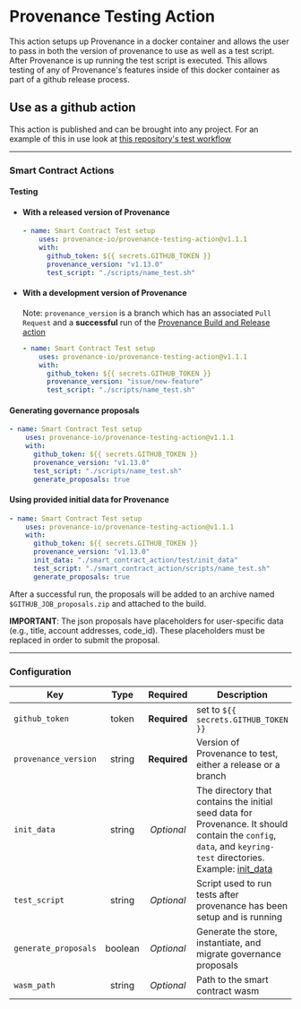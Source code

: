 # Provenance Testing Action
This action setups up Provenance in a docker container and allows the user to pass in both the version of provenance to use as well as a test script.  After Provenance is up running the test script is executed.  This allows testing of any of Provenance's features inside of this docker container as part of a github release process.

## Use as a github action
This action is published and can be brought into any project.
For an example of this in use look at [this repository's test workflow](https://github.com/provenance-io/provenance-testing-action/blob/main/.github/workflows/test.yml#L24)

---

### Smart Contract Actions

#### Testing

- #### With a released version of Provenance
    ```yaml
    - name: Smart Contract Test setup
        uses: provenance-io/provenance-testing-action@v1.1.1
        with:
          github_token: ${{ secrets.GITHUB_TOKEN }}
          provenance_version: "v1.13.0"
          test_script: "./scripts/name_test.sh"
    ```

- #### With a development version of Provenance
    Note: `provenance_version` is a branch which has an associated `Pull Request` and a **successful** run of the [Provenance Build and Release action](https://github.com/provenance-io/provenance/actions/workflows/release.yml)
    ```yaml
    - name: Smart Contract Test setup
        uses: provenance-io/provenance-testing-action@v1.1.1
        with:
          github_token: ${{ secrets.GITHUB_TOKEN }}
          provenance_version: "issue/new-feature"
          test_script: "./scripts/name_test.sh"
    ```

#### Generating governance proposals
```yaml
- name: Smart Contract Test setup
    uses: provenance-io/provenance-testing-action@v1.1.1
    with:
      github_token: ${{ secrets.GITHUB_TOKEN }}
      provenance_version: "v1.13.0"
      test_script: "./scripts/name_test.sh"
      generate_proposals: true
```

#### Using provided initial data for Provenance
```yaml
- name: Smart Contract Test setup
    uses: provenance-io/provenance-testing-action@v1.1.1
    with:
      github_token: ${{ secrets.GITHUB_TOKEN }}
      provenance_version: "v1.13.0"
      init_data: "./smart_contract_action/test/init_data"
      test_script: "./smart_contract_action/scripts/name_test.sh"
      generate_proposals: true
```

After a successful run, the proposals will be added to an archive named `$GITHUB_JOB_proposals.zip` and attached to the build.

**IMPORTANT**: The json proposals have placeholders for user-specific data (e.g., title, account addresses, code_id). These placeholders must be replaced in order to submit the proposal.

---

### Configuration

| Key                  |  Type   |   Required   | Description                                                                                                                                                                                              |
|----------------------|:-------:|:------------:|----------------------------------------------------------------------------------------------------------------------------------------------------------------------------------------------------------|
| `github_token`       |  token  | **Required** | set to `${{ secrets.GITHUB_TOKEN }}`                                                                                                                                                                     |
| `provenance_version` | string  | **Required** | Version of Provenance to test, either a release or a branch                                                                                                                                              |
| `init_data`          | string  |  *Optional*  | The directory that contains the initial seed data for Provenance. It should contain the `config`, `data`, and `keyring-test` directories. Example: [init_data](smart-contract-action%2Ftest%2Finit_data) |
| `test_script`        | string  |  *Optional*  | Script used to run tests after provenance has been setup and is running                                                                                                                                  |
| `generate_proposals` | boolean |  *Optional*  | Generate the store, instantiate, and migrate governance proposals                                                                                                                                        |
| `wasm_path`          | string  |  *Optional*  | Path to the smart contract wasm                                                                                                                                                                          |
